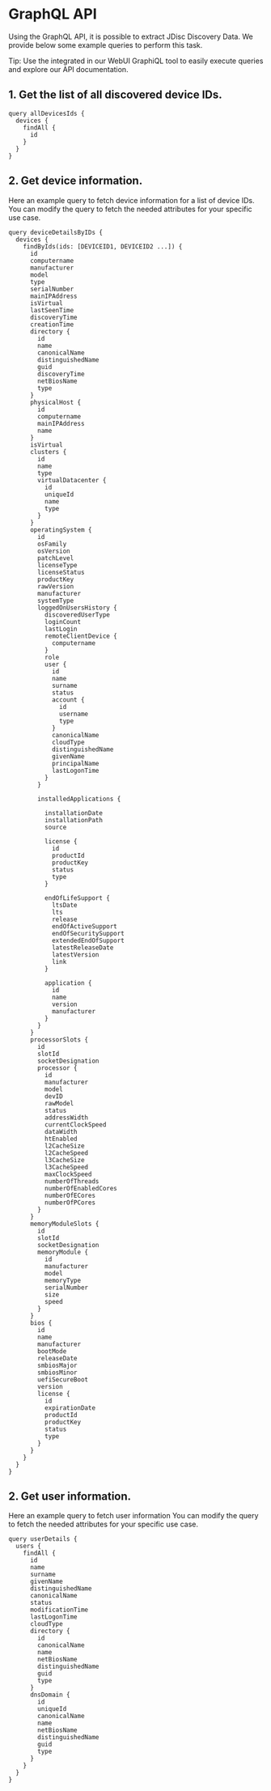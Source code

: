# GraphQL API

Using the GraphQL API, it is possible to extract JDisc Discovery Data. We provide below some example queries to perform this task.

Tip: Use the integrated in our WebUI GraphiQL tool to easily execute queries and explore our API documentation.

## 1. Get the list of all discovered device IDs.

```
query allDevicesIds {
  devices {
    findAll {
      id
    }
  }
}
```


## 2. Get device information.
Here an example query to fetch device information for a list of device IDs. You can modify the query to fetch the needed attributes for your specific use case.

```
query deviceDetailsByIDs {
  devices {
    findByIds(ids: [DEVICEID1, DEVICEID2 ...]) {
      id
      computername
      manufacturer
      model
      type
      serialNumber
      mainIPAddress
      isVirtual
      lastSeenTime
      discoveryTime
      creationTime
      directory {
        id
        name
        canonicalName
        distinguishedName
        guid
        discoveryTime
        netBiosName
        type
      }
      physicalHost {
        id
        computername
        mainIPAddress
        name
      }
      isVirtual
      clusters {
        id
        name
        type
        virtualDatacenter {
          id
          uniqueId
          name
          type
        }
      }
      operatingSystem {
        id
        osFamily
        osVersion
        patchLevel
        licenseType
        licenseStatus
        productKey
        rawVersion
        manufacturer
        systemType
        loggedOnUsersHistory {
          discoveredUserType
          loginCount
          lastLogin
          remoteClientDevice {
            computername
          }
          role
          user {
            id
            name
            surname
            status
            account {
              id
              username
              type
            }
            canonicalName
            cloudType
            distinguishedName
            givenName
            principalName
            lastLogonTime
          }
        }
     
        installedApplications {
         
          installationDate
          installationPath
          source
         
          license {
            id
            productId
            productKey
            status
            type
          }
         
          endOfLifeSupport {
            ltsDate
            lts
            release
            endOfActiveSupport
            endOfSecuritySupport
            extendedEndOfSupport
            latestReleaseDate
            latestVersion
            link
          }
         
          application {
            id
            name
            version
            manufacturer            
          }
        }
      }
      processorSlots {
        id
        slotId
        socketDesignation
        processor {
          id
          manufacturer
          model
          devID
          rawModel
          status
          addressWidth
          currentClockSpeed
          dataWidth
          htEnabled
          l2CacheSize
          l2CacheSpeed
          l3CacheSize
          l3CacheSpeed
          maxClockSpeed
          numberOfThreads
          numberOfEnabledCores
          numberOfECores
          numberOfPCores
        }
      }
      memoryModuleSlots {
        id
        slotId
        socketDesignation
        memoryModule {
          id
          manufacturer
          model
          memoryType
          serialNumber
          size
          speed
        }
      }
      bios {
        id
        name
        manufacturer
        bootMode
        releaseDate
        smbiosMajor
        smbiosMinor
        uefiSecureBoot
        version
        license {
          id
          expirationDate
          productId
          productKey
          status
          type
        }
      }
    }
  }
}

```

## 2. Get user information.
Here an example query to fetch user information You can modify the query to fetch the needed attributes for your specific use case.

```
query userDetails {
  users {
    findAll {
      id
      name
      surname
      givenName
      distinguishedName
      canonicalName
      status
      modificationTime
      lastLogonTime
      cloudType
      directory {
        id
        canonicalName
        name
        netBiosName
        distinguishedName
        guid
        type
      }
      dnsDomain {
        id
        uniqueId
        canonicalName
        name
        netBiosName
        distinguishedName
        guid
        type
      }
    }
  }
}
```
